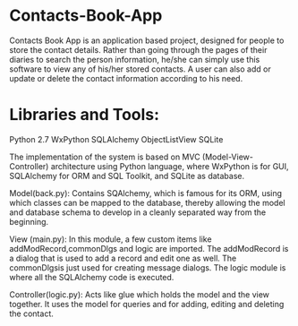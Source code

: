 # Contacts-Book-App

Contacts Book App is an application based project, designed for people to store the contact details. Rather than going through the pages of their diaries to search the person information, he/she can simply use this software to view any of his/her stored contacts. A user can also add or update or delete the contact information according to his need. 

# Libraries and Tools:
Python 2.7
WxPython
SQLAlchemy
ObjectListView
SQLite

The implementation of the system is based on MVC (Model-View-Controller) architecture using Python language, where WxPython is for GUI, SQLAlchemy for ORM and SQL Toolkit, and SQLite as database.

Model(back.py): Contains SQAlchemy, which is famous for its ORM, using which classes can be mapped to the database, thereby allowing the model and database schema to develop in a cleanly separated way from the beginning.

View (main.py): In this module, a few custom items like addModRecord,commonDlgs and logic are imported. The addModRecord  is a dialog that is used to add a record and edit one as well. The commonDlgsis just used for creating message dialogs. The logic module is where all the SQLAlchemy code is executed.

Controller(logic.py): Acts like glue which holds the model and the view together. It uses the model for queries and for adding, editing and deleting the contact.

